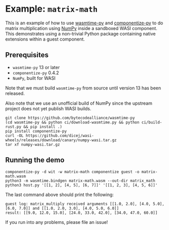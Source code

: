 # Example: `matrix-math`

This is an example of how to use [wasmtime-py] and [componentize-py] to do
matrix multiplication using [NumPy] inside a sandboxed WASI component.  This
demonstrates using a non-trivial Python package containing native extensions
within a guest component.

[wasmtime-py]: https://github.com/bytecodealliance/wasmtime-py
[componentize-py]: https://github.com/bytecodealliance/componentize-py
[NumPy]: https://numpy.org

## Prerequisites

* `wasmtime-py` 13 or later
* `componentize-py` 0.4.2
* `NumPy`, built for WASI

Note that we must build `wasmtime-py` from source until version 13 has been
released.

Also note that we use an unofficial build of NumPy since the upstream project
does not yet publish WASI builds.

```
git clone https://github.com/bytecodealliance/wasmtime-py
(cd wasmtime-py && python ci/download-wasmtime.py && python ci/build-rust.py && pip install .)
pip install componentize-py
curl -OL https://github.com/dicej/wasi-wheels/releases/download/canary/numpy-wasi.tar.gz
tar xf numpy-wasi.tar.gz
```

## Running the demo

```
componentize-py -d wit -w matrix-math componentize guest -o matrix-math.wasm
python3 -m wasmtime.bindgen matrix-math.wasm --out-dir matrix_math
python3 host.py '[[1, 2], [4, 5], [6, 7]]' '[[1, 2, 3], [4, 5, 6]]'
```

The last command above should print the following:

```
guest log: matrix_multiply received arguments [[1.0, 2.0], [4.0, 5.0], [6.0, 7.0]] and [[1.0, 2.0, 3.0], [4.0, 5.0, 6.0]]
result: [[9.0, 12.0, 15.0], [24.0, 33.0, 42.0], [34.0, 47.0, 60.0]]
```

If you run into any problems, please file an issue!
